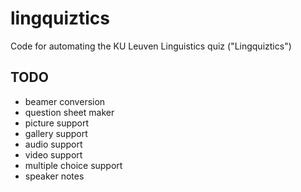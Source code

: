 # lingquiztics
Code for automating the KU Leuven Linguistics quiz ("Lingquiztics")

## TODO

- beamer conversion
- question sheet maker
- picture support
- gallery support
- audio support
- video support
- multiple choice support
- speaker notes